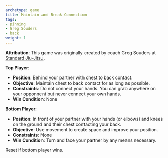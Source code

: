 ```yaml
---
archetype: game
title: Maintain and Break Connection
tags:
- pinning
- Greg Souders
- back
weight: 1
---
```

**Attribution**: This game was originally created by coach Greg Souders at [Standard Jiu-Jitsu](https://standardjiujitsu.com).


**Top Player**:
  * **Position**: Behind your partner with chest to back contact.
  * **Objective**: Maintain chest to back contact for as long as possible.
  * **Constraints**: Do not connect your hands. You can grab anywhere on your opponnent but never connect your own hands.
  * **Win Condition**: None

**Bottom Player**:
  * **Position**: In front of your partner with your hands (or elbows) and knees on the ground and their chest contacting your back.
  * **Objective**: Use movement to create space and improve your position.
  * **Constraints**: None
  * **Win Condition**: Turn and face your partner by any means necessary. 

Reset if bottom player wins.
